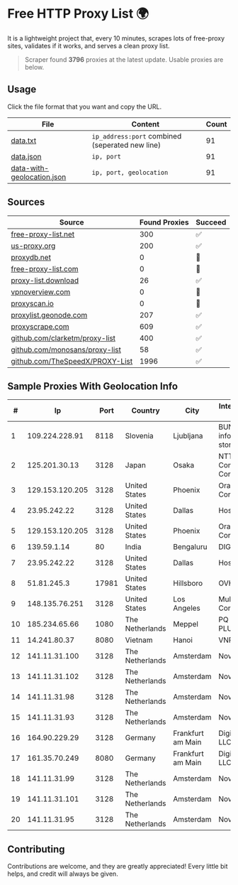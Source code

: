 
# Free HTTP Proxy List 🌍

It is a lightweight project that, every 10 minutes, scrapes lots of free-proxy sites, validates if it works, and serves a clean proxy list.


> Scraper found **3796** proxies at the latest update. Usable proxies are below.

## Usage

Click the file format that you want and copy the URL.


|File|Content|Count|
|----|-------|-----|
|[data.txt](https://raw.githubusercontent.com/themiralay/Proxy-List-World/master/data.txt)|`ip_address:port` combined (seperated new line)|91|
|[data.json](https://raw.githubusercontent.com/themiralay/Proxy-List-World/master/data.json)|`ip, port`|91|
|[data-with-geolocation.json](https://raw.githubusercontent.com/themiralay/Proxy-List-World/master/data-with-geolocation.json)|`ip, port, geolocation`|91|

## Sources

|Source|Found Proxies|Succeed|
|------|-------------|-------|
|[free-proxy-list.net](https://free-proxy-list.net)|300|✅|
|[us-proxy.org](https://www.us-proxy.org)|200|✅|
|[proxydb.net](http://proxydb.net)|0|🚫|
|[free-proxy-list.com](https://free-proxy-list.com/?page=&port=&type%5B%5D=http&type%5B%5D=https&up_time=0&search=Search)|0|🚫|
|[proxy-list.download](https://www.proxy-list.download/HTTP)|26|✅|
|[vpnoverview.com](https://vpnoverview.com/privacy/anonymous-browsing/free-proxy-servers)|0|🚫|
|[proxyscan.io](https://www.proxyscan.io)|0|🚫|
|[proxylist.geonode.com](https://proxylist.geonode.com/api/proxy-list?limit=300&page=1&sort_by=lastChecked&sort_type=desc&protocols=http,https)|207|✅|
|[proxyscrape.com](https://api.proxyscrape.com/v2/?request=displayproxies&protocol=http&timeout=10000&country=all&ssl=all&anonymity=all)|609|✅|
|[github.com/clarketm/proxy-list](https://raw.githubusercontent.com/clarketm/proxy-list/master/proxy-list-raw.txt)|400|✅|
|[github.com/monosans/proxy-list](https://raw.githubusercontent.com/monosans/proxy-list/main/proxies/http.txt)|58|✅|
|[github.com/TheSpeedX/PROXY-List](https://raw.githubusercontent.com/TheSpeedX/PROXY-List/master/http.txt)|1996|✅|


## Sample Proxies With Geolocation Info

|#|Ip|Port|Country|City|Internet Service Provider|
|-|--|----|-------|----|-------------------------|
|1|109.224.228.91|8118|Slovenia|Ljubljana|BUNNYWAY, informacijske storitve d.o.o.|
|2|125.201.30.13|3128|Japan|Osaka|NTT Communications Corporation|
|3|129.153.120.205|3128|United States|Phoenix|Oracle Corporation|
|4|23.95.242.22|3128|United States|Dallas|HostPapa|
|5|129.153.120.205|3128|United States|Phoenix|Oracle Corporation|
|6|139.59.1.14|80|India|Bengaluru|DIGITALOCEAN|
|7|23.95.242.22|3128|United States|Dallas|HostPapa|
|8|51.81.245.3|17981|United States|Hillsboro|OVH SAS|
|9|148.135.76.251|3128|United States|Los Angeles|Multacom Corporation|
|10|185.234.65.66|1080|The Netherlands|Meppel|PQ HOSTING PLUS S.R.L.|
|11|14.241.80.37|8080|Vietnam|Hanoi|VNPT|
|12|141.11.31.100|3128|The Netherlands|Amsterdam|NovoServe B.V.|
|13|141.11.31.102|3128|The Netherlands|Amsterdam|NovoServe B.V.|
|14|141.11.31.98|3128|The Netherlands|Amsterdam|NovoServe B.V.|
|15|141.11.31.93|3128|The Netherlands|Amsterdam|NovoServe B.V.|
|16|164.90.229.29|3128|Germany|Frankfurt am Main|DigitalOcean, LLC|
|17|161.35.70.249|8080|Germany|Frankfurt am Main|DigitalOcean, LLC|
|18|141.11.31.99|3128|The Netherlands|Amsterdam|NovoServe B.V.|
|19|141.11.31.101|3128|The Netherlands|Amsterdam|NovoServe B.V.|
|20|141.11.31.95|3128|The Netherlands|Amsterdam|NovoServe B.V.|



## Contributing

Contributions are welcome, and they are greatly appreciated! Every
little bit helps, and credit will always be given.

